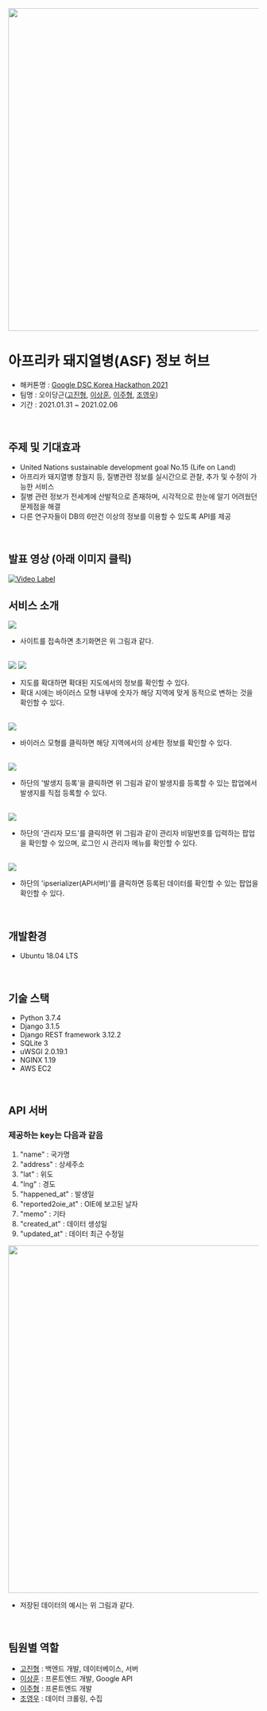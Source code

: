 <img src="https://user-images.githubusercontent.com/68317603/107172122-ed17b000-6a07-11eb-816d-58e5efa812fd.png" width="650px">


# 아프리카 돼지열병(ASF) 정보 허브
 - 해커톤명 : <a href="https://dsc.community.dev/events/details/developer-student-clubs-sookmyung-womens-university-presents-2021-developer-student-clubs-korea-solution-challenge-hackathon/">Google DSC Korea Hackathon 2021</a>
 - 팀명 : 오이당근(<a href="https://github.com/jinhgoh">고진형</a>, <a href="https://github.com/yeongwooCho">이상훈</a>, <a href="https://github.com/yamiblack">이주형</a>, <a href="https://github.com/yeongwooCho">조영우</a>)
 - 기간 : 2021.01.31 ~ 2021.02.06
<br>

## 주제 및 기대효과
* United Nations sustainable development goal No.15 (Life on Land)
* 아프리카 돼지열병 창궐지 등, 질병관련 정보를 실시간으로 관찰, 추가 및 수정이 가능한 서비스
* 질병 관련 정보가 전세계에 산발적으로 존재하며, 시각적으로 한눈에 알기 어려웠던 문제점을 해결
* 다른 연구자들이 DB의 6만건 이상의 정보를 이용할 수 있도록 API를 제공
<br>

## 발표 영상 (아래 이미지 클릭)
[![Video Label](https://user-images.githubusercontent.com/50551349/107113750-4b2b8280-68a4-11eb-839d-b6782a37916c.png)](https://user-images.githubusercontent.com/50551349/107113305-82e4fb00-68a1-11eb-824b-fafe10d82693.mp4)
<br>

## 서비스 소개
<img src="https://user-images.githubusercontent.com/50551349/107113326-aad45e80-68a1-11eb-99cb-ed7f0c8a0b89.png"> 

 - 사이트를 접속하면 초기화면은 위 그림과 같다.
 <br>
 
<img src="https://user-images.githubusercontent.com/50551349/107113336-b2940300-68a1-11eb-8f47-0dd961bae096.png"> 
<img src="https://user-images.githubusercontent.com/50551349/107113337-b32c9980-68a1-11eb-9dbc-3edd2da3baf7.png"> 

 - 지도를 확대하면 확대된 지도에서의 정보를 확인할 수 있다. 
 - 확대 시에는 바이러스 모형 내부에 숫자가 해당 지역에 맞게 동적으로 변하는 것을 확인할 수 있다.
 <br>
 
<img src="https://user-images.githubusercontent.com/50551349/107113335-b1fb6c80-68a1-11eb-87e5-6f9a1deb5777.png"> 

 - 바이러스 모형를 클릭하면 해당 지역에서의 상세한 정보를 확인할 수 있다.
<br>

<img src="https://user-images.githubusercontent.com/50551349/107113330-af007c00-68a1-11eb-8a34-ebba31a1d2be.png"> 

 - 하단의 '발생지 등록'을 클릭하면 위 그림과 같이 발생지를 등록할 수 있는 팝업에서 발생지를 직접 등록할 수 있다.
 <br>
 
<img src="https://user-images.githubusercontent.com/50551349/107113334-b162d600-68a1-11eb-853d-ae2e4d51053d.png"> 

 - 하단의 '관리자 모드'를 클릭하면 위 그림과 같이 관리자 비밀번호를 입력하는 팝업을 확인할 수 있으며, 로그인 시 관리자 메뉴를 확인할 수 있다.
 <br>
 
<img src="https://user-images.githubusercontent.com/50551349/107113332-b0ca3f80-68a1-11eb-8b5f-18d3e3904904.png"> 

 - 하단의 'ipserializer(API서버)'를 클릭하면 등록된 데이터를 확인할 수 있는 팝업을 확인할 수 있다.


<br>

## 개발환경
* Ubuntu 18.04 LTS
<br>

## 기술 스택
* Python 3.7.4
* Django 3.1.5
* Django REST framework 3.12.2
* SQLite 3
* uWSGI 2.0.19.1
* NGINX 1.19
* AWS EC2
<br>

## API 서버
### 제공하는 key는 다음과 같음
1. "name" : 국가명
2. "address" : 상세주소
3. "lat" : 위도
4. "lng" : 경도
5. "happened_at" : 발생일
6. "reported2oie_at" : OIE에 보고된 날자
7. "memo" : 기타
8. "created_at" : 데이터 생성일
9. "updated_at" : 데이터 최근 수정일 


<img src="https://user-images.githubusercontent.com/50551349/107113608-5e8a1e00-68a3-11eb-822c-a71927d0d000.png" width="700px">

 - 저장된 데이터의 예시는 위 그림과 같다.
<br>

## 팀원별 역할 
* <a href="https://github.com/jinhgoh">고진형</a> : 백엔드 개발, 데이터베이스, 서버
* <a href="https://github.com/yeongwooCho">이상훈</a> : 프론트엔드 개발, Google API
* <a href="https://github.com/yamiblack">이주형</a> : 프론트엔드 개발
* <a href="https://github.com/yeongwooCho">조영우</a> : 데이터 크롤링, 수집
